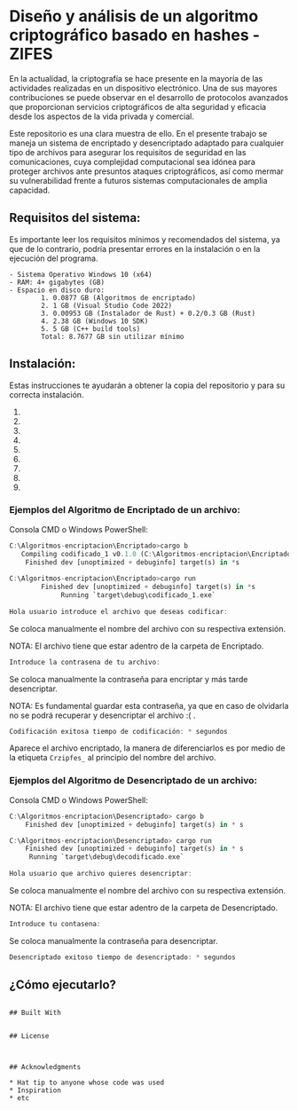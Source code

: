 # Diseño y análisis de un algoritmo criptográfico basado en hashes - ZIFES

En la actualidad, la criptografía se hace presente en la mayoría de las actividades realizadas en un dispositivo electrónico. Una de sus mayores contribuciones se puede observar en el desarrollo de protocolos avanzados que proporcionan servicios criptográficos de alta seguridad y eficacia desde los aspectos de la vida privada y comercial.

Este repositorio es una clara muestra de ello. En el presente trabajo se maneja un sistema de encriptado y desencriptado adaptado para cualquier tipo de archivos para asegurar los requisitos de seguridad en las comunicaciones, cuya complejidad computacional sea idónea para proteger archivos ante presuntos ataques criptográficos, así como mermar su vulnerabilidad frente a futuros sistemas computacionales de amplia capacidad.

## Requisitos del sistema:

Es importante leer los requisitos mínimos y recomendados del sistema, ya que de lo contrarío, podría presentar errores en la instalación o en la ejecución del programa.
```
- Sistema Operativo Windows 10 (x64)
- RAM: 4+ gigabytes (GB)
- Espacio en disco duro: 
        1. 0.0877 GB (Algoritmos de encriptado)
        2. 1 GB (Visual Studio Code 2022)
        3. 0.00953 GB (Instalador de Rust) + 0.2/0.3 GB (Rust)
        4. 2.38 GB (Windows 10 SDK)
        5. 5 GB (C++ build tools)
        Total: 8.7677 GB sin utilizar mínimo
```
## Instalación:

Estas instrucciones te ayudarán a obtener la copia del repositorio y para su correcta instalación.

1. 
2.
3.
4.
5.
6.
7.
8.
9.


### Ejemplos del Algoritmo de Encriptado de un archivo:
Consola CMD o Windows PowerShell:
```rust
C:\Algoritmos-encriptacion\Encriptado>cargo b
   Compiling codificado_1 v0.1.0 (C:\Algoritmos-encriptacion\Encriptado)
    Finished dev [unoptimized + debuginfo] target(s) in *s
    
C:\Algoritmos-encriptacion\Encriptado>cargo run
        Finished dev [unoptimized + debuginfo] target(s) in *s
             Running `target\debug\codificado_1.exe`
             
Hola usuario introduce el archivo que deseas codificar:
```
Se coloca manualmente el nombre del archivo con su respectiva extensión.

NOTA: El archivo tiene que estar adentro de la carpeta de Encriptado.
```rust
Introduce la contrasena de tu archivo:
```
Se coloca manualmente la contraseña para encriptar y más tarde desencriptar.

NOTA: Es fundamental guardar esta contraseña, ya que en caso de olvidarla no se podrá recuperar y desencriptar el archivo :( .

```rust
Codificación exitosa tiempo de codificación: * segundos
```
Aparece el archivo encriptado, la manera de diferenciarlos es por medio de la etiqueta `Crzipfes_` al principio del nombre del archivo.

### Ejemplos del Algoritmo de Desencriptado de un archivo:
Consola CMD o Windows PowerShell:
```rust
C:\Algoritmos-encriptacion\Desencriptado> cargo b
    Finished dev [unoptimized + debuginfo] target(s) in * s

C:\Algoritmos-encriptacion\Desencriptado> cargo run
    Finished dev [unoptimized + debuginfo] target(s) in * s
     Running `target\debug\decodificado.exe`
     
Hola usuario que archivo quieres desencriptar:
```
Se coloca manualmente el nombre del archivo con su respectiva extensión.

NOTA: El archivo tiene que estar adentro de la carpeta de Desencriptado.
```rust
Introduce tu contasena:
```
Se coloca manualmente la contraseña para desencriptar.
```rust
Desencriptado exitoso tiempo de desencriptado: * segundos
```


## ¿Cómo ejecutarlo?


```

## Built With


## License



## Acknowledgments

* Hat tip to anyone whose code was used
* Inspiration
* etc
